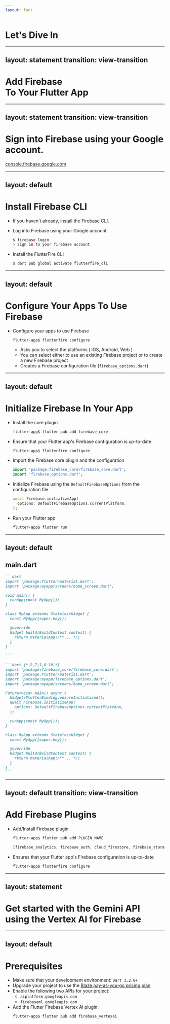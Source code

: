 ```yaml
---
layout: fact
---
```


# <span class="firebase-text">Let's Dive In</span>

---
layout: statement
transition: view-transition
---

<style>
  .title-firebase {
    view-transition-name: title-firebase;
  }
</style>

# Add <span class="title-firebase firebase-text">Firebase</span> <br/> To Your <span class="flutter-text">Flutter</span> App

---
layout: statement
transition: view-transition
---

# Sign into <span class="title-firebase firebase-text">Firebase</span> using your Google account.

<p class="pt-4 text-slate"><a href="https://console.firebase.google.com">console.firebase.google.com</a></p>

---
layout: default
---

# Install <span class="firebase-text">Firebase</span> CLI

<v-clicks>

- If you haven't already, [install the Firebase CLI](https://firebase.google.com/docs/cli#setup_update_cli).
- Log into Firebase using your Google account
  ```bash
  $ firebase login
  > sign in to your firebase account
  ```
- Install the FlutterFire CLI

  ```bash
  $ dart pub global activate flutterfire_cli
  ```

</v-clicks>

---
layout: default
---

# Configure Your Apps To Use <span class="firebase-text">Firebase</span>

<v-clicks depth="2">

- Configure your apps to use Firebase
  ```bash
  flutter-app$ flutterfire configure
  ```
  - Asks you to select the platforms ( iOS, Android, Web )
  - You can select either to use an existing Firebase project or to create a new Firebase project
  - Creates a Firebase configuration file (`firebase_options.dart`)

</v-clicks>

---
layout: default
---

# Initialize <span class="firebase-text">Firebase</span> In Your App

<v-clicks>

- Install the core plugin
  ```bash
  flutter-app$ flutter pub add firebase_core
  ```
- Ensure that your Flutter app's Firebase configuration is up-to-date
  ```bash
  flutter-app$ flutterfire configure
  ```
- Import the Firebase core plugin and the configuration
  ```dart
  import 'package:firebase_core/firebase_core.dart';
  import 'firebase_options.dart';
  ```
- Initialize Firebase using the `DefaultFirebaseOptions` from the configuration file
  ```dart
  await Firebase.initializeApp(
    options: DefaultFirebaseOptions.currentPlatform,
  );
  ```
- Run your Flutter app
  ```bash
  flutter-app$ flutter run
  ```

</v-clicks>

---
layout: default
---

## main.dart

````md magic-move {lines: true}
```dart
import 'package:flutter/material.dart';
import 'package:myapp/screens/home_screen.dart';

void main() {
  runApp(const MyApp());
}

class MyApp extends StatelessWidget {
  const MyApp({super.key});

  @override
  Widget build(BuildContext context) {
    return MaterialApp(/**... */)
  }
}

```

```dart {*|2,7|1,8-10|*}
import 'package:firebase_core/firebase_core.dart';
import 'package:flutter/material.dart';
import 'package:myapp/firebase_options.dart';
import 'package:myapp/screens/home_screen.dart';

Future<void> main() async {
  WidgetsFlutterBinding.ensureInitialized();
  await Firebase.initializeApp(
    options: DefaultFirebaseOptions.currentPlatform,
  );

  runApp(const MyApp());
}

class MyApp extends StatelessWidget {
  const MyApp({super.key});

  @override
  Widget build(BuildContext context) {
    return MaterialApp(/**... */)
  }
}
```
````

---
layout: default
transition: view-transition
---

# Add <span class="title-firebase firebase-text">Firebase</span> Plugins

<v-clicks>

- Add/Install Firebase plugin
  ```bash
  flutter-app$ flutter pub add PLUGIN_NAME
  ```
  ```dart
  [firebase_analytics, firebase_auth, cloud_firestore, firebase_storage, ..., firebase_vertexai]
  ```
- Ensures that your Flutter app's Firebase configuration is up-to-date
  ```bash
  flutter-app$ flutterfire configure
  ```

</v-clicks>

---
layout: statement
---

# Get started with the <span class="gemini-text">Gemini API</span> using the <span class="vertex-ai-text">Vertex AI</span> for <span class="title-firebase firebase-text">Firebase</span>

---
layout: default
---

# <span class="firebase-text">Prerequisites</span>

<v-clicks depth="2">

- Make sure that your development environment: `Dart 3.2.0+`
- Upgrade your project to use the [Blaze pay-as-you-go pricing plan](https://console.firebase.google.com/project/_/overview?purchaseBillingPlan=metered)
- Enable the following two APIs for your project:
  - `aiplatform.googleapis.com`
  - `firebaseml.googleapis.com`
- Add the Flutter Firebase Vertex AI plugin:
  ```bash
  flutter-app$ flutter pub add firebase_vertexai
  ```

</v-clicks>
